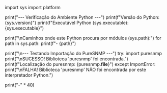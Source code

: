 import sys
import platform

print("--- Verificação do Ambiente Python ---")
print(f"Versão do Python: {sys.version}")
print(f"Executável Python (sys.executable): {sys.executable}")

print("\nCaminhos onde este Python procura por módulos (sys.path):")
for path in sys.path:
    print(f"- {path}")

print("\n--- Testando Importação do PureSNMP ---")
try:
    import puresnmp
    print("\nSUCESSO! Biblioteca 'puresnmp' foi encontrada.")
    print(f"Localização do puresnmp: {puresnmp.__file__}")
except ImportError:
    print("\nFALHA! Biblioteca 'puresnmp' NÃO foi encontrada por este interpretador Python.")

print("-" * 40)
